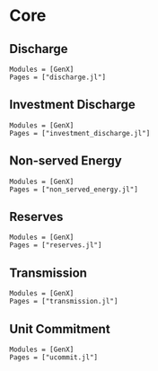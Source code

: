# Core

## Discharge
```@autodocs
Modules = [GenX]
Pages = ["discharge.jl"]
```

## Investment Discharge
```@autodocs
Modules = [GenX]
Pages = ["investment_discharge.jl"]
```

## Non-served Energy
```@autodocs
Modules = [GenX]
Pages = ["non_served_energy.jl"]
```

## Reserves
```@autodocs
Modules = [GenX]
Pages = ["reserves.jl"]
```

## Transmission
```@autodocs
Modules = [GenX]
Pages = ["transmission.jl"]
```

## Unit Commitment
```@autodocs
Modules = [GenX]
Pages = ["ucommit.jl"]
```
